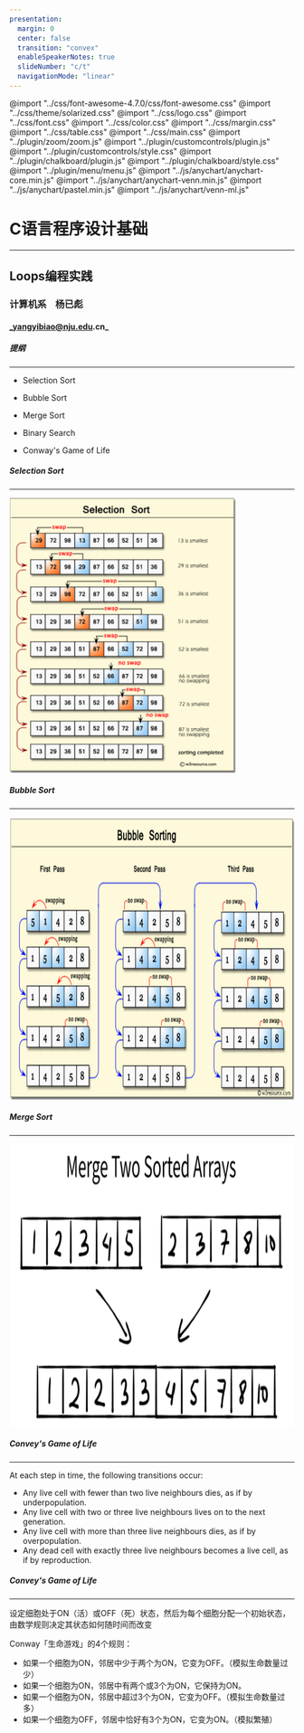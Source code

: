 ```yaml
---
presentation:
  margin: 0
  center: false
  transition: "convex"
  enableSpeakerNotes: true
  slideNumber: "c/t"
  navigationMode: "linear"
---
```


@import "../css/font-awesome-4.7.0/css/font-awesome.css"
@import "../css/theme/solarized.css"
@import "../css/logo.css"
@import "../css/font.css"
@import "../css/color.css"
@import "../css/margin.css"
@import "../css/table.css"
@import "../css/main.css"
@import "../plugin/zoom/zoom.js"
@import "../plugin/customcontrols/plugin.js"
@import "../plugin/customcontrols/style.css"
@import "../plugin/chalkboard/plugin.js"
@import "../plugin/chalkboard/style.css"
@import "../plugin/menu/menu.js"
@import "../js/anychart/anychart-core.min.js"
@import "../js/anychart/anychart-venn.min.js"
@import "../js/anychart/pastel.min.js"
@import "../js/anychart/venn-ml.js"

<!-- slide data-notes="" -->

<div class="bottom20"></div>

# C语言程序设计基础

<hr class="width50 center">

## Loops编程实践


<div class="bottom8"></div>

### 计算机系 &nbsp;&nbsp; 杨已彪

#### _yangyibiao@nju.edu.cn_

<!-- slide vertical=true data-notes="" -->



##### 提纲

---

- Selection Sort

- Bubble Sort

- Merge Sort

- Binary Search

- Conway's Game of Life


<!-- slide data-notes="" -->



##### Selection Sort

---

<div class="top-2">
  <img src="../img/selectionsort.png" width=400px>
</div>



<!-- slide vertical=true data-notes="" -->

##### Bubble Sort

---

<div class="top-2">
  <img src="../img/bubblesort.png" height=500px>
</div>


<!-- slide vertical=true data-notes="" -->

##### Merge Sort

---

<div class="top-2">
  <img src="../img/mergeSort.png" height=500px>
</div>

<!-- slide vertical=true data-notes="" -->



##### Convey's Game of Life

---

At each step in time, the following transitions occur:

- Any live cell with fewer than two live neighbours dies, as if by underpopulation.
- Any live cell with two or three live neighbours lives on to the next generation.
- Any live cell with more than three live neighbours dies, as if by overpopulation.
- Any dead cell with exactly three live neighbours becomes a live cell, as if by reproduction.


<!-- slide vertical=true data-notes="" -->



##### Convey's Game of Life

---

设定细胞处于ON（活）或OFF（死）状态，然后为每个细胞分配一个初始状态，由数学规则决定其状态如何随时间而改变

Conway「生命游戏」的4个规则：

- 如果一个细胞为ON，邻居中少于两个为ON，它变为OFF。（模拟生命数量过少）
- 如果一个细胞为ON，邻居中有两个或3个为ON，它保持为ON。
- 如果一个细胞为ON，邻居中超过3个为ON，它变为OFF。（模拟生命数量过多）
- 如果一个细胞为OFF，邻居中恰好有3个为ON，它变为ON。（模拟繁殖）